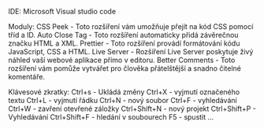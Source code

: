 IDE: Microsoft Visual studio code

Moduly: CSS Peek - Toto rozšíření vám umožňuje přejít na kód CSS pomocí tříd a ID.
        Auto Close Tag - Toto rozšíření automaticky přidá závěrečnou značku HTML a XML. 
        Prettier - Toto rozšíření provádí formátování kódu JavaScript, CSS a HTML.
        Live Server - Rozšíření Live Server poskytuje živý náhled vaší webové aplikace přímo v editoru.
        Better Comments - Toto rozšíření vám pomůže vytvářet pro člověka přátelštější a snadno čitelné komentáře. 
              
Klávesové zkratky: Ctrl+s - Ukládá změny
                   Ctrl+X - vyjmutí označeného textu
                   Ctrl+L - vyjmutí řádku
                   Ctrl+N - nový soubor
                   Ctrl+F - vyhledávání
                   Ctrl+W - zavření otevřené záložky
                   Ctrl+Shift+N - nový projekt
                   Ctrl+Shift+P - Vyhledávání
                   Ctrl+Shift+F - hledání v soubourech
                   F5 - spustit
                   ...
